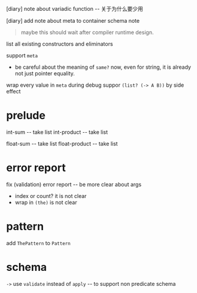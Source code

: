 [diary] note about variadic function -- 关于为什么要少用

[diary] add note about meta to container schema note

> maybe this should wait after compiler runtime design.

list all existing constructors and eliminators

support `meta`

- be careful about the meaning of `same?` now,
  even for string, it is already not just pointer equality.

wrap every value in `meta` during debug
suppor `(list? (-> A B))` by side effect

# prelude

int-sum -- take list
int-product -- take list

float-sum -- take list
float-product -- take list

# error report

fix (validation) error report -- be more clear about args

- index or count? it is not clear
- wrap in `(the)` is not clear

# pattern

add `ThePattern` to `Pattern`

# schema

`->` use `validate` instead of `apply` -- to support non predicate schema

